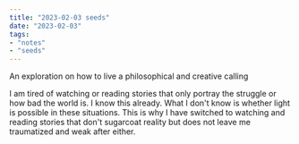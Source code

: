 ```yaml
---
title: "2023-02-03 seeds"
date: "2023-02-03"
tags:
- "notes"
- "seeds"
---
```


An exploration on how to live a philosophical and creative calling

I am tired of watching or reading stories that only portray the struggle or how bad the world is. I know this already. What I don't know is whether light is possible in these situations. This is why I have switched to watching and reading stories that don't sugarcoat reality but does not leave me traumatized and weak after either.